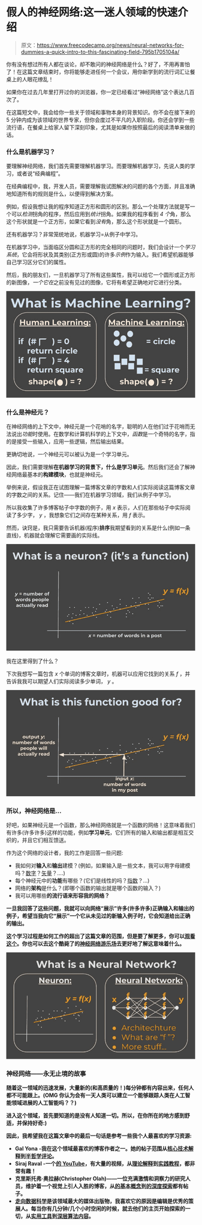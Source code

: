 # 假人的神经网络:这一迷人领域的快速介绍

> 原文：<https://www.freecodecamp.org/news/neural-networks-for-dummies-a-quick-intro-to-this-fascinating-field-795b1705104a/>

你有没有想过所有人都在谈论，却不敢问的神经网络是什么？好了，不用再害怕了！在这篇文章结束时，你将能够走进任何一个会议，用你新学到的流行词汇让餐桌上的人眼花缭乱！

如果你在过去几年里打开过你的浏览器，你一定已经看过“神经网络”这个表达几百次了。

在这篇短文中，我会给你一些关于领域和事物本身的背景知识。你不会在接下来的 5 分钟内成为该领域的世界专家，但你会度过不平凡的入职阶段。你还会学到一些流行语，在餐桌上给家人留下深刻印象，尤其是如果你按照最后的阅读清单来做的话。

### 什么是机器学习？

要理解神经网络，我们首先需要理解机器学习。而要理解机器学习，先说人类的学习，或者说“经典编程”。

在经典编程中，我，开发人员，需要理解我试图解决的问题的各个方面，并且准确地知道所有的规则是什么，以便得到解决方案。

例如，假设我想让我的程序知道正方形和圆形的区别。那么一个处理方法就是写一个可以*检测*拐角的程序，然后应用到*统计*拐角。如果我的程序看到 *4 个*角，那么这个形状就是一个正方形，如果它看到*没有*角，那么这个形状就是一个圆形。

还有机器学习？非常笼统地说，机器学习=从例子中学习。

在机器学习中，当面临区分圆和正方形的完全相同的问题时，我们会设计一个*学习系统*，它会将形状及其类别(正方形或圆)的许多*示例*作为输入。我们希望机器能够自己学习区分它们的属性。

然后，我的朋友们，一旦机器学习了所有这些属性，我可以给它一个圆形或正方形的新图像，*一个它在*之前没有见过的图像，它将有希望正确地对它进行分类。

![TzDZm36n7DCAuD4YdHm-YzCxVA9qOdbvDOVc](img/e34bc0a96bbcb1f73f4db728fdc85299.png)

### 什么是神经元？

在神经网络的上下文中，神经元是一个花哨的名字，聪明的人在他们过于花哨而无法说出*功能*时使用。在数学和计算机科学的上下文中，*函数*是一个奇特的名字，指的是接受一些输入，应用一些逻辑，然后输出结果。

更确切地说，一个神经元可以被认为是一个学习单元。

因此，我们需要理解**在机器学习的背景下，什么是学习单元**。然后我们还会了解神经网络最基本的**构建模块**，也就是神经元。

举例来说，假设我正在试图理解一篇博客文章的字数和人们实际阅读这篇博客文章的字数之间的关系。记住——我们在机器学习领域，我们从例子中学习。

所以我收集了许多博客帖子中字数的例子，用 *x* 表示，人们在那些帖子中实际阅读了多少字， *y* ，我想象它们之间存在某种关系，用 *f* 表示。

然而，诀窍是，我只需要告诉机器(程序)**排序**我期望看到的关系是什么(例如一条直线)，机器就会理解它需要画的实际线。

![cVa-MTHf7LBMontSsqooC9eUqw8DnDet-7Jy](img/ebfe6af4db508be9d9560ecaa0ce0270.png)

我在这里得到了什么？

下次我想写一篇包含 *x* 个单词的博客文章时，机器可以应用它找到的关系 *f* ，并告诉我我可以期望人们实际阅读多少单词， *y* 。

![emFUjxqiaaHdFNoui8lIcwJ6MXEQ8SqxwAS-](img/3eec6709db3ceb26603da0d76842d63f.png)

### 所以，神经网络是…

好吧，如果神经元是一个函数，那么神经网络就是一个函数的网络！这意味着我们有许多(许多许多)这样的功能，例如**学习单元**，它们所有的输入和输出都是相互交织的，并且它们相互馈送。

作为这个网络的设计者，我的工作是回答一些问题:

*   我如何对**输入**和**输出**建模？(例如，如果输入是一些文本，我可以用字母建模吗？[数字](https://www.nltk.org/api/nltk.tokenize.html)？[矢量](https://en.wikipedia.org/wiki/Word2vec)？….)
*   每个神经元中的**功能**有哪些？(它们是线性的吗？[指数](https://towardsdatascience.com/activation-functions-neural-networks-1cbd9f8d91d6)？…)
*   网络的**架构**是什么？(即哪个函数的输出就是哪个函数的输入？)
*   我可以用哪些[](https://becominghuman.ai/cheat-sheets-for-ai-neural-networks-machine-learning-deep-learning-big-data-678c51b4b463)****的流行语来形容我的网络？****

****一旦我回答了这些问题，我就可以向网络“展示”许多(许多许多)正确输入和输出的例子，希望当我向它“展示”一个它从未见过的新输入例子时，它会知道给出正确的输出。****

****这个学习过程是如何工作的超出了这篇文章的范围，但是要了解更多，你可以[观看这个](https://www.youtube.com/watch?v=ov_RkIJptwE)。你也可以去这个酷毙了的[神经网络游乐场](https://playground.tensorflow.org/)去更好地了解这意味着什么。****

****![v0kZcySrDQqyjcSIrWez1vzuqeUdQeOsMsYy](img/d236532263444e45c61a4d2d9a1fcaea.png)****

### ****神经网络——永无止境的故事****

****随着这一领域的迅速发展，大量新的(和高质量的！)每分钟都有内容出来，任何人都不可能跟上。(OMG 你认为会有一天人类可以建立一个能够跟踪人类在人工智能领域进展的人工智能吗？？)****

****进入这个领域，首先要知道的是没有人知道一切。所以，在你所在的地方感到舒适，并保持好奇:)****

****因此，我希望我在这篇文章中的最后一句话是参考一些我个人最喜欢的学习资源:****

*   ****Gal Yona -我在这个领域最喜欢的博客作者之一。她的帖子范围从[核心技术解释](https://towardsdatascience.com/do-gans-really-model-the-true-data-distribution-or-are-they-just-cleverly-fooling-us-d08df69f25eb)到[半哲学评论](https://towardsdatascience.com/the-tale-of-1001-black-boxes-62d12b5886aa)。****
*   ****Siraj Raval -一个[的 YouTube](https://www.youtube.com/channel/UCWN3xxRkmTPmbKwht9FuE5A)，有大量的视频，从[理论解释](https://www.youtube.com/watch?v=xRJCOz3AfYY)到[实践教程](https://www.youtube.com/watch?v=pY9EwZ02sXU)，都非常有趣！****
*   ****克里斯托弗·奥拉赫(Christopher Olah)——一位充满激情和洞察力的研究人员，维护着一个视觉上引人入胜的博客，从[的基本概念](http://colah.github.io/posts/2015-09-Visual-Information/)到[的深度探索](https://distill.pub/2017/feature-visualization/)都有帖子。****
*   ****[走向数据科学](https://towardsdatascience.com/)是该领域最大的媒体出版物，我喜欢它的原因是编辑是优秀的策展人。每当你有几分钟/几个小时空闲的时候，就去他们的主页开始探索**的一切**，从[实用工具](https://towardsdatascience.com/exploring-the-census-income-dataset-using-bubble-plot-cfa1b366313b)到[深层算法内容](https://towardsdatascience.com/https-medium-com-talperetz24-mastering-the-new-generation-of-gradient-boosting-db04062a7ea2)。****